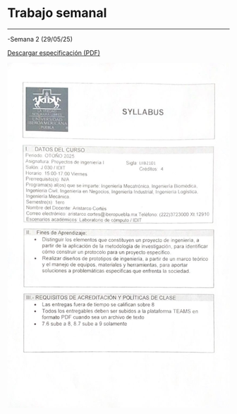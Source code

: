 # Trabajo semanal
---
-Semana 2 (29/05/25)

[Descargar especificación (PDF)](docs/recursos/Scan-Syllabus-Proyecto-de-Ingeniería.pdf)  


![Diagrama del sistema](recursos/imgs/WhtsSy.jpg)

